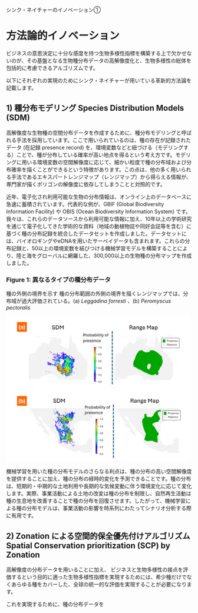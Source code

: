 シンク・ネイチャーのイノベーション①

# 方法論的イノベーション

ビジネスの意思決定に十分な感度を持つ生物多様性指標を構築する上で欠かせないのが、その基盤となる生物種分布データの高解像度化と、生物多様性の総体を包括的に考慮できるアルゴリズムです。  

以下にそれぞれの実現のためにシンク・ネイチャーが用いている革新的方法論を記載します。

## 1) 種分布モデリング Species Distribution Models (SDM)

高解像度な生物種の空間分布データを作成するために、種分布モデリングと呼ばれる手法を採用しています。ここで用いられているのは、種の存在が記録されたデータ (在記録 presence record) を、環境変数などと紐づける（モデリングする）ことで、種が分布している確率が高い地点を得るという考え方です。モデリングに用いる環境変数の空間解像度に応じて、細かい粒度で種の分布域および分布確率を描くことができるという特徴があります。この点は、他の多く用いられる手法であるエキスパートレンジマップ（レンジマップ）から得らえる情報が、専門家が描くポリゴンの解像度に依存してしまうことと対照的です。  

近年、電子化され利用可能な生物の分布情報は、オンライン上のデータベースに急速に蓄積されています。代表的な例が、GBIF (Global Biodiversity Information Facility) や OBIS (Ocean Biodiversity Information System) です。我々は、これらのデータソースから利用可能な情報に加え、10年以上の学術研究を通じて電子化してきた学術的な資料（地域の動植物誌や同好会誌等を含む）に基づく種の分布記録を統合したデータセットを作成しました。データセットには、バイオロギングやeDNAを用いたサーベイデータも含まれます。これらの分布記録と、50以上の環境変数を結びつける機械学習モデルを構築することにより、陸と海をグローバルに網羅した、300,000以上の生物種の分布マップを作成しました。  

### Figure 1: 異なるタイプの種分布データ

種の外側の境界を示す 種の分布範囲の外側の境界を描くレンジマップでは、分布域が過大評価されている。(a) _Leggadina forresti_ 、(b) _Peromyscus  pectoralis_

<img src="images/08_sdm.png" alt="gbnat" width="500">  



機械学習を用いた種の分布モデルのさらなる利点は、種の分布の高い空間解像度を提供することに加え、種の分布の経時的変化を予測できることです。種の分布は、短期的・中期的な土地利用や長期的な気候変動に伴う環境変化に応じて変化します。実際、事業活動による土地の改変は種の分布を制限し、自然再生活動は種の生息地を改善することで種の分布を回復させます。したがって、機械学習による種の分布モデルは、事業活動の影響を時系列にわたってシナリオ分析する際に有用です。



## 2) Zonation による空間的保全優先付けアルゴリズム Spatial Conservation prioritization (SCP) by Zonation


高解像度の分布データを用いることに加え、
ビジネスと生物多様性の接点を評価するという目的に適った生物多様性指標を実現するためには、希少種だけでなくあらゆる種をカバーした、全球の統一的な評価を実現することが必要になります。

これを実現するために、種の分布データを









